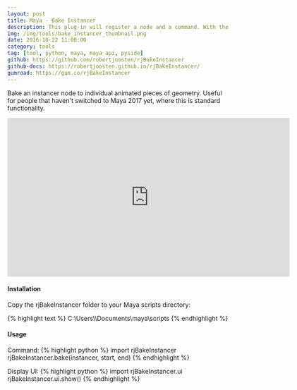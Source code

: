 ```yaml
---
layout: post
title: Maya - Bake Instancer
description: This plug-in will register a node and a command. With the command it will be possible to query the volume of a mesh and with the node you can query not only the volume but also the surface area of all the faces.
img: /img/tools/bake_instancer_thumbnail.png
date: 2016-10-22 11:00:00
category: tools
tag: [tool, python, maya, maya api, pyside]
github: https://github.com/robertjoosten/rjBakeInstancer
github-docs: https://robertjoosten.github.io/rjBakeInstancer/
gumroad: https://gum.co/rjBakeInstancer
---
```

<p class="justify">Bake an instancer node to individual animated pieces of geometry. Useful for people that haven't switched to Maya 2017 yet, where this is standard functionality.</p>

<p align="center"><iframe src="https://player.vimeo.com/video/188421440?color=ff9933&title=0&byline=0&portrait=0" width="640" height="360" frameborder="0" webkitallowfullscreen mozallowfullscreen allowfullscreen></iframe></p>

<h4>Installation</h4> 
<p class="justify">Copy the rjBakeInstancer folder to your Maya scripts directory: </p>
{% highlight text %}
C:\Users\<USER>\Documents\maya\scripts
{% endhighlight %}

<h4>Usage</h4> 
Command: 
{% highlight python %}
import rjBakeInstancer 
rjBakeInstancer.bake(instancer, start, end)
{% endhighlight %}

Display UI: 
{% highlight python %}
import rjBakeInstancer.ui 
rjBakeInstancer.ui.show()
{% endhighlight %}